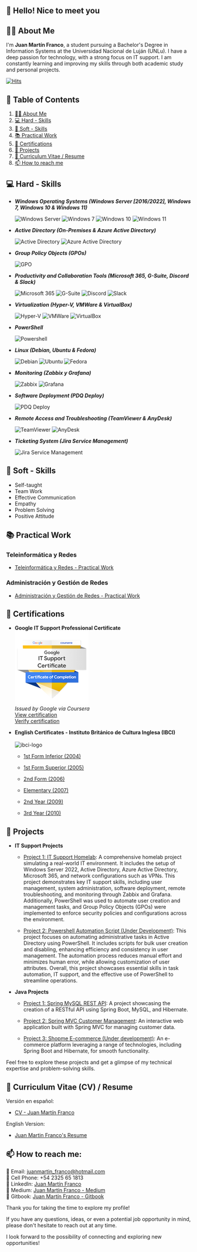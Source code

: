 ## 👋 Hello! Nice to meet you

## 👨‍💻 About Me

I'm **Juan Martín Franco**, a student pursuing a Bachelor's Degree in Information Systems at the Universidad Nacional de Luján (UNLu). I have a deep passion for technology, with a strong focus on IT support. I am constantly learning and improving my skills through both academic study and personal projects.

[![Hits](https://hits.sh/github.com/juanmafranco.svg?style=for-the-badge&label=Profile%20Views&labelColor=161616)](https://hits.sh/github.com/juanmafranco/)

## 📑 Table of Contents

1. [👨‍💻 About Me](#-about-me)
2. [💻 Hard - Skills](#-hard---skills)
3. [💭 Soft - Skills](#-soft---skills)
4. [📚 Practical Work](#-practical-work)
5. [📜 Certifications](#-certifications)
6. [🚀 Projects](#-projects)
7. [📄 Curriculum Vitae / Resume](#-curriculum-vitae-cv--resume)
8. [📫 How to reach me](#-how-to-reach-me)

## 💻 Hard - Skills

* ***Windows Operating Systems (Windows Server [2016/2022], Windows 7, Windows 10 & Windows 11)***
    
    ![Windows Server](https://github.com/user-attachments/assets/1597ce4a-aa74-4c16-a2da-9187bc882614)
    ![Windows 7](https://github.com/user-attachments/assets/868e65a8-1e5b-4f0c-b5d9-f378248d8857)
    ![Windows 10](https://github.com/user-attachments/assets/f49cf709-2229-412b-bc16-c2f6de54f8b9)
    ![Windows 11](https://github.com/user-attachments/assets/c58d4a2c-7e24-4305-94fb-4fee23b6a938)

* ***Active Directory (On-Premises & Azure Active Directory)***
    
    ![Active Directory](https://github.com/user-attachments/assets/33cb90a7-872e-4dd1-823e-46ead5dc6c25)
    ![Azure Active Directory](https://github.com/user-attachments/assets/baa82a0e-6a5b-4e85-85e6-8d814a6fb3f2)

* ***Group Policy Objects (GPOs)***
    
    ![GPO](https://github.com/user-attachments/assets/cefc21c6-69b1-45fd-90f1-487f1cb03cba)

* ***Productivity and Collaboration Tools (Microsoft 365, G-Suite, Discord & Slack)***
    
    ![Microsoft 365](https://github.com/user-attachments/assets/9e086d02-8661-4958-abbb-3592f65a8302)
    ![G-Suite](https://github.com/user-attachments/assets/25c5e0fd-e179-46fc-81c5-6459b6941db3)
    ![Discord](https://github.com/user-attachments/assets/99b88a84-a237-4db7-8ccf-0af30d426490)
    ![Slack](https://github.com/user-attachments/assets/beecbf7c-3b82-49da-9ca9-7af832f1d45d)

* ***Virtualization (Hyper-V, VMWare & VirtualBox)***
    
    ![Hyper-V](https://github.com/user-attachments/assets/1113e917-f8ea-4b32-ab65-77f4d409045f)
    ![VMWare](https://github.com/user-attachments/assets/811b8ed1-2994-4e29-8939-4a947f1139dd)
    ![VirtualBox](https://github.com/user-attachments/assets/6e6c7079-153d-47e8-a97c-1eb7c4a384d5)

* ***PowerShell***
    
    ![Powershell](https://github.com/user-attachments/assets/359d3b74-632a-4b04-b0c6-450fa7210dd0)

* ***Linux (Debian, Ubuntu & Fedora)***
    
    ![Debian](https://github.com/user-attachments/assets/80d28758-2485-4557-87ac-2248929a9c3b)
    ![Ubuntu](https://github.com/user-attachments/assets/4ae7818e-751e-4e6b-b686-b0e95eb5e413)
    ![Fedora](https://github.com/user-attachments/assets/8ec47c1a-d645-4c23-9f77-c5c01c3665c0)

* ***Monitoring (Zabbix y Grafana)***
    
    ![Zabbix](https://github.com/user-attachments/assets/84d1709b-aca5-46c9-b45c-478c9f3d20ca)
    ![Grafana](https://github.com/user-attachments/assets/a3272b6d-ace3-413c-8ab4-bc8fb5a71897)

* ***Software Deployment (PDQ Deploy)***
    
    ![PDQ Deploy](https://github.com/user-attachments/assets/83ceba64-8900-4363-bad4-82ea4c6a4e12)

* ***Remote Access and Troubleshooting (TeamViewer & AnyDesk)***
    
    ![TeamViewer](https://github.com/user-attachments/assets/76110aec-b3ce-40bf-9410-2cc18b9a4384)
    ![AnyDesk](https://github.com/user-attachments/assets/9824b177-3101-4b9c-8318-6708206baec5)

* ***Ticketing System (Jira Service Management)***
    
    ![Jira Service Management](https://github.com/user-attachments/assets/989cd8fd-2cd5-4745-9cd8-53675c71344f)

## 💭 Soft - Skills

* Self-taught
* Team Work
* Effective Communication
* Empathy
* Problem Solving
* Positive Attitude

## 📚 Practical Work

### Teleinformática y Redes
- [Teleinformática y Redes - Practical Work](https://github.com/JuanmaFranco/TyR-TPS)

### Administración y Gestión de Redes
- [Administración y Gestión de Redes - Practical Work](https://github.com/JuanmaFranco/AyGR-TPS)

## 📜 Certifications

- **Google IT Support Professional Certificate**  
  ![Badge](/certificates/google%20it%20support%20specialist/google-it-support-professional-certificate.png)  
  *Issued by Google via Coursera*  
  [View certification](/certificates/google%20it%20support%20specialist/google_it_support.pdf) <br>
  [Verify certification](https://coursera.org/verify/professional-cert/M48LW2WRG6LD)

- **English Certificates - Instituto Británico de Cultura Inglesa (IBCI)** <br/><br/>
  ![ibci-logo](https://github.com/user-attachments/assets/2bcbf981-a954-4724-87dd-bfcb75e2487d)

  - [1st Form Inferior (2004)](/certificates/english%20certificates/1st%20Form%20Inferior/1st%20Form%20Inferior.pdf)

  - [1st Form Superior (2005)](/certificates/english%20certificates/1st%20Form%20Superior/1st%20Form%20Superior.pdf)
  
  - [2nd Form (2006)](/certificates/english%20certificates/2nd%20Form/2nd%20Form.pdf)

  - [Elementary (2007)](/certificates/english%20certificates/Elementary/Elementary.pdf)

  - [2nd Year (2009)](/certificates/english%20certificates/2nd%20Year/2nd%20Year.pdf)
  
  - [3rd Year (2010)](/certificates/english%20certificates/3rd%20Year/3rd%20Year.pdf)

## 🚀 Projects

* **IT Support Projects**

  * [Project 1: IT Support Homelab](https://github.com/JuanmaFranco/HomeLab):
    A comprehensive homelab project simulating a real-world IT environment. It includes the setup of Windows Server 2022, Active Directory, Azure Active Directory, Microsoft 365, and network configurations such as VPNs. This project demonstrates key IT support skills, including user management, system administration, software deployment, remote troubleshooting, and monitoring through Zabbix and Grafana. Additionally, PowerShell was used to automate user creation and management tasks, and Group Policy Objects (GPOs) were implemented to enforce security policies and configurations across the environment.

  * [Project 2: Powershell Automation Script (Under Development)](https://github.com/JuanmaFranco/Powershell-Script):
    This project focuses on automating administrative tasks in Active Directory using PowerShell. It includes scripts for bulk user creation and disabling, enhancing efficiency and consistency in user management. The automation process reduces manual effort and minimizes human error, while allowing customization of user attributes. Overall, this project showcases essential skills in task automation, IT support, and the effective use of PowerShell to streamline operations.

* **Java Projects**

  * [Project 1: Spring MySQL REST API](https://github.com/JuanmaFranco/spring-mysql-rest-api):
    A project showcasing the creation of a RESTful API using Spring Boot, MySQL, and Hibernate.

  * [Project 2: Spring MVC Customer Management](https://github.com/JuanmaFranco/spring-mvc-customer-management):
    An interactive web application built with Spring MVC for managing customer data.

  * [Project 3: Shopme E-commerce (Under development)](https://github.com/JuanmaFranco/Shopme-Ecommerce):
    An e-commerce platform leveraging a range of technologies, including Spring Boot and Hibernate, for smooth functionality.


Feel free to explore these projects and get a glimpse of my technical expertise and problem-solving skills.

## 📄 Curriculum Vitae (CV) / Resume

Versión en español:  

  - [CV - Juan Martín Franco](/resume/CV%20-%20%20Juan%20Martin%20Franco.pdf)

English Version: 

  - [Juan Martin Franco's Resume](/resume/Juan%20Martin%20Franco%20-%20Resume.pdf)


## 📫 How to reach me:

📧 Email: juanmartin_franco@hotmail.com <br>
📱 Cell Phone: +54 2325 65 1813 <br>
🔗 LinkedIn: [Juan Martín Franco](https://www.linkedin.com/in/juanmafranco/) <br>
🔗 Medium: [Juan Martín Franco - Medium](https://medium.com/@juanmartin_franco) <br>
🔗 Gitbook: [Juan Martín Franco - Gitbook](https://juan-martin-franco.gitbook.io) <br>

Thank you for taking the time to explore my profile! 

If you have any questions, ideas, or even a potential job opportunity in mind, please don't hesitate to reach out at any time. 

I look forward to the possibility of connecting and exploring new opportunities!
